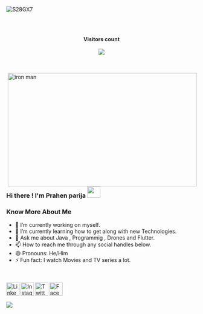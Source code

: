 ![S28GX7](https://user-images.githubusercontent.com/54349939/120895035-de997800-c638-11eb-8423-1c3c850a7de5.png)
<!-- <img align="https://user-images.githubusercontent.com/54349939/120894915-63d05d00-c638-11eb-80fd-be4b6aa50b4b.png" alt="Hello world!" width="1000" height="200"> -->

</br>
</br>

<p align="center"> 
  <strong>Visitors count</strong> <br>
  </br>
  <img src="https://profile-counter.glitch.me/prahenstark/count.svg" />
  </br>
  </br>
  </br>
</p>

<img align="right" src="https://media.giphy.com/media/3o7aDaXY5NgnT3JZi8/giphy.gif" alt="iron man" width="500" height="300" >

### Hi there ! I'm Prahen parija  <img src="https://emoji.gg/assets/emoji/wavegif_1860.gif" width="35" height="30">

### Know More About Me
- 🔭 I’m currently working on myself.
- 🌱 I’m currently learning how to get along with new Technologies.
- 💬 Ask me about Java , Programmig , Drones and Flutter.
- 📫 How to reach me through any social handles below.
- 😄 Pronouns: He/Him
- ⚡ Fun fact: I watch Movies and TV series a lot.

</br>

[<img align="left" alt="Linked in" width="35px" src="https://image.flaticon.com/icons/png/128/145/145807.png" />](https://www.linkedin.com/in/prahen-parija-13aa611b4/)
[<img align="left" alt="Instagram" width="35px" src="https://image.flaticon.com/icons/png/128/3955/3955024.png" />](https://www.instagram.com/_staaark_/)
[<img align="left" alt="Twitter" width="35px" src="https://image.flaticon.com/icons/png/128/145/145812.png" />](https://twitter.com/prahen_parija)
[<img align="left" alt="Facebook" width="35px" src="https://image.flaticon.com/icons/png/128/1312/1312139.png" />](https://www.facebook.com/prahenparija.parija)

</br>
</br>
</br>

<img align="left" src='https://github-readme-stats.vercel.app/api?username=prahenstark&show_icons=true&icon_color=ec1c1c&text_color=ffffff&bg_color=131723'>

